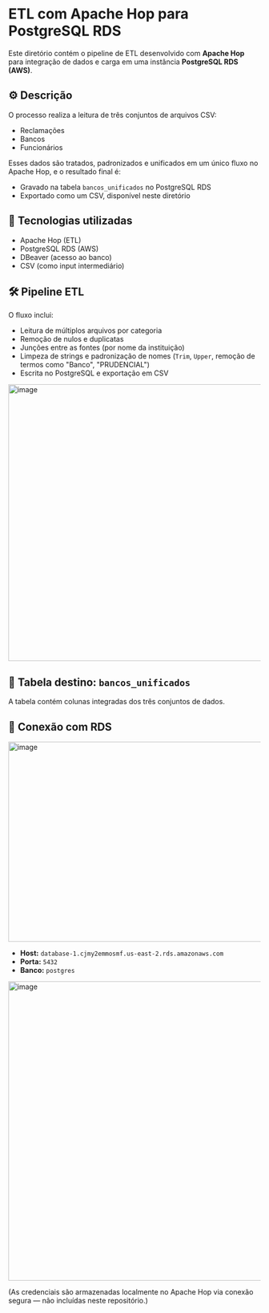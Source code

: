 

# ETL com Apache Hop para PostgreSQL RDS

Este diretório contém o pipeline de ETL desenvolvido com **Apache Hop** para integração de dados e carga em uma instância **PostgreSQL RDS (AWS)**.

## ⚙️ Descrição

O processo realiza a leitura de três conjuntos de arquivos CSV:

* Reclamações
* Bancos
* Funcionários

Esses dados são tratados, padronizados e unificados em um único fluxo no Apache Hop, e o resultado final é:

* Gravado na tabela `bancos_unificados` no PostgreSQL RDS
* Exportado como um CSV, disponível neste diretório

## 🧪 Tecnologias utilizadas

* Apache Hop (ETL)
* PostgreSQL RDS (AWS)
* DBeaver (acesso ao banco)
* CSV (como input intermediário)

## 🛠️ Pipeline ETL

O fluxo inclui:

* Leitura de múltiplos arquivos por categoria
* Remoção de nulos e duplicatas
* Junções entre as fontes (por nome da instituição)
* Limpeza de strings e padronização de nomes (`Trim`, `Upper`, remoção de termos como "Banco", "PRUDENCIAL")
* Escrita no PostgreSQL e exportação em CSV
<img width="1280" height="552" alt="image" src="https://github.com/user-attachments/assets/1af32d30-c267-498c-bb47-200b8d4d8a42" />

## 🧾 Tabela destino: `bancos_unificados`

A tabela contém colunas integradas dos três conjuntos de dados.

## 🔗 Conexão com RDS
<img width="1061" height="399" alt="image" src="https://github.com/user-attachments/assets/3b3a5c92-c4f1-4e44-acd2-00fc7a026e8e" />

* **Host:** `database-1.cjmy2emmosmf.us-east-2.rds.amazonaws.com`
* **Porta:** `5432`
* **Banco:** `postgres`
<img width="761" height="597" alt="image" src="https://github.com/user-attachments/assets/af3ef13b-e1f2-4b7c-8dbb-bc0e65ca4b28" />

(As credenciais são armazenadas localmente no Apache Hop via conexão segura — não incluídas neste repositório.)



